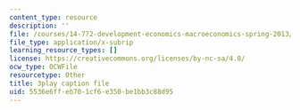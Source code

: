 ```yaml
---
content_type: resource
description: ''
file: /courses/14-772-development-economics-macroeconomics-spring-2013/5536e6ffeb701cf6e350be1bb3c88d95_Q0Ponv0DBXU.srt
file_type: application/x-subrip
learning_resource_types: []
license: https://creativecommons.org/licenses/by-nc-sa/4.0/
ocw_type: OCWFile
resourcetype: Other
title: 3play caption file
uid: 5536e6ff-eb70-1cf6-e350-be1bb3c88d95
---
```

